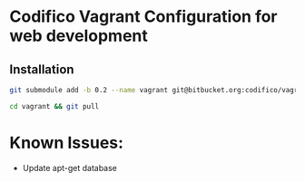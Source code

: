 Codifico Vagrant Configuration for web development
==================================================

Installation
------------

```bash
git submodule add -b 0.2 --name vagrant git@bitbucket.org:codifico/vagrantconfiguration.git vagrant
```

```bash
cd vagrant && git pull
```



Known Issues:
=============

- Update apt-get database
